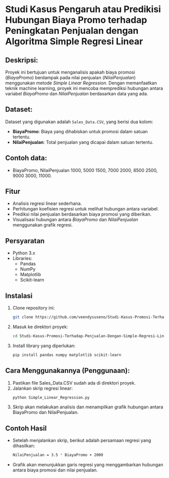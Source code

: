 # Studi Kasus Pengaruh atau Predikisi Hubungan Biaya Promo terhadap Peningkatan Penjualan dengan Algoritma Simple Regresi Linear

## Deskripsi:

Proyek ini bertujuan untuk menganalisis apakah biaya promosi (_BiayaPromo_) berdampak pada nilai penjualan (_NilaiPenjualan_) menggunakan metode _Simple Linear Regression_. Dengan memanfaatkan teknik machine learning, proyek ini mencoba memprediksi hubungan antara variabel _BiayaPromo_ dan _NilaiPenjualan_ berdasarkan data yang ada.

## Dataset:

Dataset yang digunakan adalah `Sales_Data.CSV`, yang berisi dua kolom:

- **BiayaPromo**: Biaya yang dihabiskan untuk promosi dalam satuan tertentu.
- **NilaiPenjualan**: Total penjualan yang dicapai dalam satuan tertentu.

## Contoh data:

- BiayaPromo, NilaiPenjualan 1000, 5000 1500, 7000 2000, 8500 2500, 9000 3000, 11000.

## Fitur

- Analisis regresi linear sederhana.
- Perhitungan koefisien regresi untuk melihat hubungan antara variabel.
- Prediksi nilai penjualan berdasarkan biaya promosi yang diberikan.
- Visualisasi hubungan antara _BiayaPromo_ dan _NilaiPenjualan_ menggunakan grafik regresi.

## Persyaratan

- Python 3.x
- Libraries:
  - Pandas
  - NumPy
  - Matplotlib
  - Scikit-learn

## Instalasi

1. Clone repository ini:
   ```bash
   git clone https://github.com/veendysuseno/Studi-Kasus-Promosi-Terhadap-Penjualan-Dengan-Simple-Regresi-Linear.git
   ```
2. Masuk ke direktori proyek:
   ```bash
   cd Studi-Kasus-Promosi-Terhadap-Penjualan-Dengan-Simple-Regresi-Linear
   ```
3. Install library yang diperlukan:
   ```bash
   pip install pandas numpy matplotlib scikit-learn
   ```

## Cara Menggunakannya (Penggunaan):

1. Pastikan file Sales_Data.CSV sudah ada di direktori proyek.
2. Jalankan skrip regresi linear:
   ```bash
   python Simple_Linear_Regression.py
   ```
3. Skrip akan melakukan analisis dan menampilkan grafik hubungan antara BiayaPromo dan NilaiPenjualan.

## Contoh Hasil

- Setelah menjalankan skrip, berikut adalah persamaan regresi yang dihasilkan:

  ```bash
  NilaiPenjualan = 3.5 * BiayaPromo + 2000
  ```

- Grafik akan menunjukkan garis regresi yang menggambarkan hubungan antara biaya promosi dan nilai penjualan.

